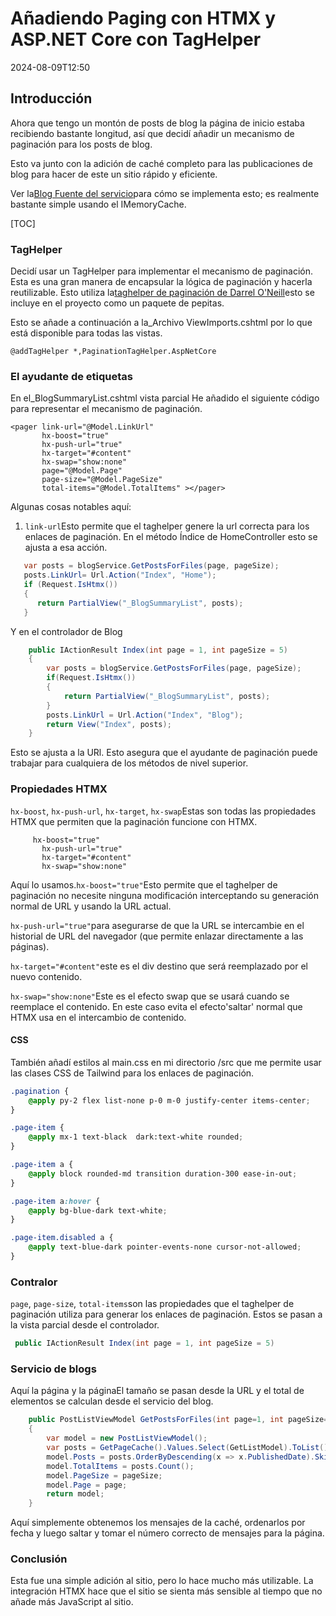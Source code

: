 # Añadiendo Paging con HTMX y ASP.NET Core con TagHelper

<!--category-- ASP.NET, HTMX -->
<datetime class="hidden">2024-08-09T12:50</datetime>

## Introducción

Ahora que tengo un montón de posts de blog la página de inicio estaba recibiendo bastante longitud, así que decidí añadir un mecanismo de paginación para los posts de blog.

Esto va junto con la adición de caché completo para las publicaciones de blog para hacer de este un sitio rápido y eficiente.

Ver la[Blog Fuente del servicio](https://github.com/scottgal/mostlylucidweb/blob/main/Mostlylucid/Services/Markdown/MarkdownBlogService.cs)para cómo se implementa esto; es realmente bastante simple usando el IMemoryCache.

[TOC]

### TagHelper

Decidí usar un TagHelper para implementar el mecanismo de paginación. Esta es una gran manera de encapsular la lógica de paginación y hacerla reutilizable.
Esto utiliza la[taghelper de paginación de Darrel O'Neill](https://github.com/darrel-oneil/PaginationTagHelper)esto se incluye en el proyecto como un paquete de pepitas.

Esto se añade a continuación a la_Archivo ViewImports.cshtml por lo que está disponible para todas las vistas.

```razor
@addTagHelper *,PaginationTagHelper.AspNetCore
```

### El ayudante de etiquetas

En el_BlogSummaryList.cshtml vista parcial He añadido el siguiente código para representar el mecanismo de paginación.

```razor
<pager link-url="@Model.LinkUrl"
       hx-boost="true"
       hx-push-url="true"
       hx-target="#content"
       hx-swap="show:none"
       page="@Model.Page"
       page-size="@Model.PageSize"
       total-items="@Model.TotalItems" ></pager>
```

Algunas cosas notables aquí:

1. `link-url`Esto permite que el taghelper genere la url correcta para los enlaces de paginación. En el método Índice de HomeController esto se ajusta a esa acción.

```csharp
   var posts = blogService.GetPostsForFiles(page, pageSize);
   posts.LinkUrl= Url.Action("Index", "Home");
   if (Request.IsHtmx())
   {
      return PartialView("_BlogSummaryList", posts);
   }
```

Y en el controlador de Blog

```csharp
    public IActionResult Index(int page = 1, int pageSize = 5)
    {
        var posts = blogService.GetPostsForFiles(page, pageSize);
        if(Request.IsHtmx())
        {
            return PartialView("_BlogSummaryList", posts);
        }
        posts.LinkUrl = Url.Action("Index", "Blog");
        return View("Index", posts);
    }
```

Esto se ajusta a la URl. Esto asegura que el ayudante de paginación puede trabajar para cualquiera de los métodos de nivel superior.

### Propiedades HTMX

`hx-boost`, `hx-push-url`, `hx-target`, `hx-swap`Estas son todas las propiedades HTMX que permiten que la paginación funcione con HTMX.

```razor
     hx-boost="true"
       hx-push-url="true"
       hx-target="#content"
       hx-swap="show:none"
```

Aquí lo usamos.`hx-boost="true"`Esto permite que el taghelper de paginación no necesite ninguna modificación interceptando su generación normal de URL y usando la URL actual.

`hx-push-url="true"`para asegurarse de que la URL se intercambie en el historial de URL del navegador (que permite enlazar directamente a las páginas).

`hx-target="#content"`este es el div destino que será reemplazado por el nuevo contenido.

`hx-swap="show:none"`Este es el efecto swap que se usará cuando se reemplace el contenido. En este caso evita el efecto'saltar' normal que HTMX usa en el intercambio de contenido.

#### CSS

También añadí estilos al main.css en mi directorio /src que me permite usar las clases CSS de Tailwind para los enlaces de paginación.

```css
.pagination {
    @apply py-2 flex list-none p-0 m-0 justify-center items-center;
}

.page-item {
    @apply mx-1 text-black  dark:text-white rounded;
}

.page-item a {
    @apply block rounded-md transition duration-300 ease-in-out;
}

.page-item a:hover {
    @apply bg-blue-dark text-white;
}

.page-item.disabled a {
    @apply text-blue-dark pointer-events-none cursor-not-allowed;
}

```

### Contralor

`page`, `page-size`, `total-items`son las propiedades que el taghelper de paginación utiliza para generar los enlaces de paginación.
Estos se pasan a la vista parcial desde el controlador.

```csharp
 public IActionResult Index(int page = 1, int pageSize = 5)
```

### Servicio de blogs

Aquí la página y la páginaEl tamaño se pasan desde la URL y el total de elementos se calculan desde el servicio del blog.

```csharp
    public PostListViewModel GetPostsForFiles(int page=1, int pageSize=10)
    {
        var model = new PostListViewModel();
        var posts = GetPageCache().Values.Select(GetListModel).ToList();
        model.Posts = posts.OrderByDescending(x => x.PublishedDate).Skip((page - 1) * pageSize).Take(pageSize).ToList();
        model.TotalItems = posts.Count();
        model.PageSize = pageSize;
        model.Page = page;
        return model;
    }
```

Aquí simplemente obtenemos los mensajes de la caché, ordenarlos por fecha y luego saltar y tomar el número correcto de mensajes para la página.

### Conclusión

Esta fue una simple adición al sitio, pero lo hace mucho más utilizable. La integración HTMX hace que el sitio se sienta más sensible al tiempo que no añade más JavaScript al sitio.